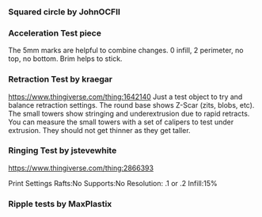 ### Squared circle by JohnOCFII

### Acceleration Test piece
The 5mm marks are helpful to combine changes. 0 infill, 2 perimeter, no top, no bottom. Brim helps to stick.

### Retraction Test by kraegar
https://www.thingiverse.com/thing:1642140
Just a test object to try and balance retraction settings. The round base shows Z-Scar (zits, blobs, etc). The small towers show stringing and underextrusion due to rapid retracts. You can measure the small towers with a set of calipers to test under extrusion. They should not get thinner as they get taller.

### Ringing Test by jstevewhite
https://www.thingiverse.com/thing:2866393

Print Settings
Rafts:No
Supports:No
Resolution: .1 or .2
Infill:15%

### Ripple tests by MaxPlastix
